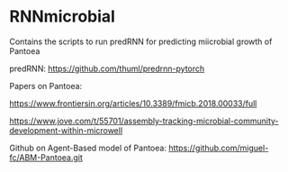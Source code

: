 # RNNmicrobial

Contains the scripts to run predRNN for predicting miicrobial growth of Pantoea

predRNN: https://github.com/thuml/predrnn-pytorch

Papers on Pantoea: 

https://www.frontiersin.org/articles/10.3389/fmicb.2018.00033/full


https://www.jove.com/t/55701/assembly-tracking-microbial-community-development-within-microwell


Github on Agent-Based model of Pantoea:
https://github.com/miguel-fc/ABM-Pantoea.git
